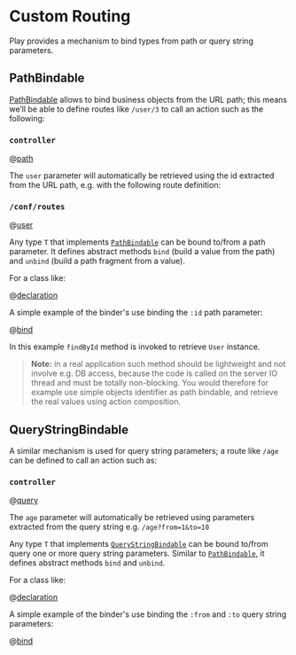 <!--- Copyright (C) Lightbend Inc. <https://www.lightbend.com> -->
# Custom Routing

Play provides a mechanism to bind types from path or query string parameters. 

## PathBindable

[PathBindable](api/java/play/mvc/PathBindable.html) allows to bind business objects from the URL path; this means we’ll be able to define routes like `/user/3` to call an action such as the following:

### `controller`

@[path](code/javaguide/binder/controllers/BinderApplication.java)

The `user` parameter will automatically be retrieved using the id extracted from the URL path, e.g. with the following route definition:

### `/conf/routes`

@[user](code/javaguide.binder.routes)

Any type `T` that implements [`PathBindable`](api/java/play/mvc/PathBindable.html) can be bound to/from a path parameter.
It defines abstract methods `bind` (build a value from the path) and `unbind` (build a path fragment from a value).

For a class like:

@[declaration](code/javaguide/binder/models/User.java)

A simple example of the binder's use binding the `:id` path parameter:

@[bind](code/javaguide/binder/models/User.java)

In this example `findById` method is invoked to retrieve `User` instance.

> **Note:** in a real application such method should be lightweight and not involve e.g. DB access, because the code is called on the server IO thread and must be totally non-blocking. You would therefore for example use simple objects identifier as path bindable, and retrieve the real values using action composition.

## QueryStringBindable

A similar mechanism is used for query string parameters; a route like `/age` can be defined to call an action such as:

### `controller`

@[query](code/javaguide/binder/controllers/BinderApplication.java)

The `age` parameter will automatically be retrieved using parameters extracted from the query string e.g. `/age?from=1&to=10`

Any type `T` that implements [`QueryStringBindable`](api/java/play/mvc/QueryStringBindable.html) can be bound to/from query one or more query string parameters. Similar to [`PathBindable`](api/java/play/mvc/PathBindable.html), it defines abstract methods `bind` and `unbind`.

For a class like:

@[declaration](code/javaguide/binder/models/AgeRange.java)

A simple example of the binder's use binding the `:from` and `:to` query string parameters:

@[bind](code/javaguide/binder/models/AgeRange.java)
